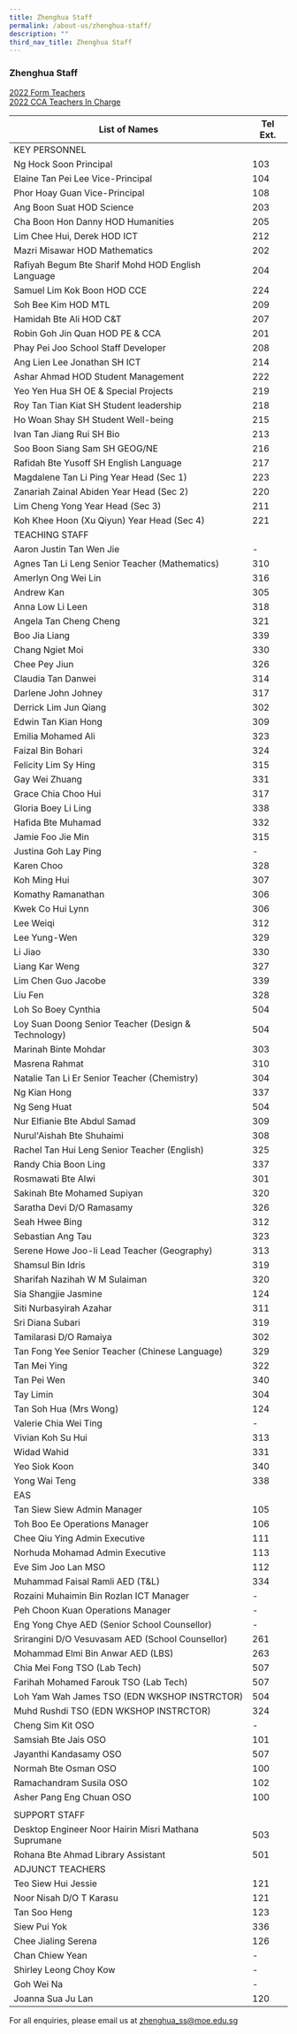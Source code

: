 ```yaml
---
title: Zhenghua Staff
permalink: /about-us/zhenghua-staff/
description: ""
third_nav_title: Zhenghua Staff
---
```

### Zhenghua Staff

[2022 Form Teachers](/about-us/Zhenghua-Staff/2022-form-teachers/) <br>
[2022 CCA Teachers In Charge](/about-us/Zhenghua-Staff/2022-cca-teachers-in-charge/)

| List of Names | Tel Ext. |
|---|---|
| KEY PERSONNEL |  |
| Ng Hock Soon Principal | 103 |
| Elaine Tan Pei Lee Vice-Principal | 104 |
| Phor Hoay Guan Vice-Principal | 108 |
| Ang Boon Suat HOD Science | 203 |
| Cha Boon Hon Danny HOD Humanities | 205 |
| Lim Chee Hui, Derek HOD ICT | 212 |
| Mazri Misawar HOD Mathematics | 202 |
| Rafiyah Begum Bte Sharif Mohd HOD English Language | 204 |
| Samuel Lim Kok Boon HOD CCE | 224 |
| Soh Bee Kim HOD MTL | 209 |
| Hamidah Bte Ali HOD C&T | 207 |
| Robin Goh Jin Quan HOD PE & CCA | 201 |
| Phay Pei Joo School Staff Developer | 208 |
| Ang Lien Lee Jonathan SH ICT | 214 |
| Ashar Ahmad HOD Student Management | 222 |
| Yeo Yen Hua SH OE & Special Projects | 219 |
| Roy Tan Tian Kiat SH Student leadership | 218 |
| Ho Woan Shay SH Student Well-being | 215 |
| Ivan Tan Jiang Rui  SH Bio | 213 |
| Soo Boon Siang Sam SH GEOG/NE | 216 |
| Rafidah Bte Yusoff SH English Language | 217 |
| Magdalene Tan Li Ping Year Head (Sec 1) | 223 |
| Zanariah Zainal Abiden Year Head (Sec 2) | 220 |
| Lim Cheng Yong Year Head (Sec 3) | 211 |
| Koh Khee Hoon (Xu Qiyun) Year Head (Sec 4) | 221 |
| TEACHING STAFF |  |
| Aaron Justin Tan Wen Jie | - |
| Agnes Tan Li Leng Senior Teacher (Mathematics) | 310 |
| Amerlyn Ong Wei Lin | 316 |
| Andrew Kan | 305 |
| Anna Low Li Leen | 318 |
| Angela Tan Cheng Cheng | 321 |
| Boo Jia Liang | 339 |
| Chang Ngiet Moi | 330 |
| Chee Pey Jiun | 326 |
| Claudia Tan Danwei | 314 |
| Darlene John Johney | 317 |
| Derrick Lim Jun Qiang | 302 |
| Edwin Tan Kian Hong | 309 |
| Emilia Mohamed Ali | 323 |
| Faizal Bin Bohari | 324 |
| Felicity Lim Sy Hing | 315 |
| Gay Wei Zhuang | 331 |
| Grace Chia Choo Hui | 317 |
| Gloria Boey Li Ling | 338 |
| Hafida Bte Muhamad | 332 |
| Jamie Foo Jie Min | 315 |
| Justina Goh Lay Ping | - |
| Karen Choo | 328 |
| Koh Ming Hui | 307 |
| Komathy Ramanathan | 306 |
| Kwek Co Hui Lynn | 306 |
| Lee Weiqi | 312 |
| Lee Yung-Wen | 329 |
| Li Jiao | 330 |
| Liang Kar Weng | 327 |
| Lim Chen Guo Jacobe | 339 |
| Liu Fen | 328 |
| Loh So Boey Cynthia | 504 |
| Loy Suan Doong Senior Teacher (Design & Technology) | 504 |
| Marinah Binte Mohdar | 303 |
| Masrena Rahmat | 310 |
| Natalie Tan Li Er Senior Teacher (Chemistry) | 304 |
| Ng Kian Hong | 337 |
| Ng Seng Huat | 504 |
| Nur Elfianie Bte Abdul Samad | 309 |
| Nurul'Aishah Bte Shuhaimi | 308 |
| Rachel Tan Hui Leng Senior Teacher (English) | 325 |
| Randy Chia Boon Ling | 337 |
| Rosmawati Bte Alwi | 301 |
| Sakinah Bte Mohamed Supiyan | 320 |
| Saratha Devi D/O Ramasamy | 326 |
| Seah Hwee Bing | 312 |
| Sebastian Ang Tau | 323 |
| Serene Howe Joo-li Lead Teacher (Geography) | 313 |
| Shamsul Bin Idris | 319 |
| Sharifah Nazihah W M Sulaiman | 320 |
| Sia Shangjie Jasmine | 124 |
| Siti Nurbasyirah Azahar | 311 |
| Sri Diana Subari | 319 |
| Tamilarasi D/O Ramaiya | 302 |
| Tan Fong Yee Senior Teacher (Chinese Language) | 329 |
| Tan Mei Ying | 322 |
| Tan Pei Wen | 340 |
| Tay Limin | 304 |
| Tan Soh Hua (Mrs Wong) | 124 |
| Valerie Chia Wei Ting | - |
| Vivian Koh Su Hui | 313 |
| Widad Wahid | 331 |
| Yeo Siok Koon | 340 |
| Yong Wai Teng | 338 |
| EAS |  |
| Tan Siew Siew Admin Manager | 105 |
| Toh Boo Ee Operations Manager | 106 |
| Chee Qiu Ying Admin Executive | 111 |
| Norhuda Mohamad Admin Executive | 113 |
| Eve Sim Joo Lan MSO | 112 |
| Muhammad Faisal Ramli AED (T&L) | 334 |
| Rozaini Muhaimin Bin Rozlan ICT Manager | - |
| Peh Choon Kuan Operations Manager | - |
| Eng Yong Chye AED (Senior School Counsellor) | - |
| Srirangini D/O Vesuvasam AED (School Counsellor) | 261 |
| Mohammad Elmi Bin Anwar AED (LBS) | 263 |
| Chia Mei Fong TSO (Lab Tech) | 507 |
| Farihah Mohamed Farouk TSO (Lab Tech) | 507 |
| Loh Yam Wah James TSO (EDN WKSHOP INSTRCTOR) | 504 |
| Muhd Rushdi TSO (EDN WKSHOP INSTRCTOR) | 324 |
| Cheng Sim Kit OSO | - |
| Samsiah Bte Jais OSO | 101 |
| Jayanthi Kandasamy OSO | 507 |
| Normah Bte Osman OSO | 100 |
| Ramachandram Susila OSO | 102 |
| Asher Pang Eng Chuan OSO | 100 |
|  |  |
| SUPPORT STAFF |  |
| Desktop Engineer  Noor Hairin Misri  Mathana Suprumane | 503 |
| Rohana Bte Ahmad Library Assistant | 501 |
| ADJUNCT TEACHERS |  |
| Teo Siew Hui Jessie | 121 |
| Noor Nisah D/O T Karasu | 121 |
| Tan Soo Heng | 123 |
| Siew Pui Yok | 336 |
| Chee Jialing Serena | 126 |
| Chan Chiew Yean | - |
| Shirley Leong Choy Kow | - |
| Goh Wei Na | - |
| Joanna Sua Ju Lan | 120 |

For all enquiries, please email us at [zhenghua\_ss@moe.edu.sg](mailto:zhenghua_ss@moe.edu.sg)
